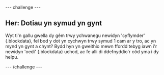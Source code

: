--- challenge ---
## Her: Dotiau yn symud yn gynt 
Wyt ti'n gallu gwella dy gêm trwy ychwanegu newidyn 'cyflymder' {.blockdata}, fel bod y dot yn cychwyn trwy symud 1 cam ar y tro, ac yn mynd yn gynt a chynt? Bydd hyn yn gweithio mewn ffordd tebyg iawn i'r newidyn 'oedi' {.blockdata} uchod, ac fe alli di ddefnyddio'r côd yma i dy helpu.




--- /challenge ---